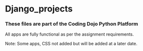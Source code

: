 # Django_projects
<h3>These files are part of the Coding Dojo Python Platform</h3>
<p>All apps are fully functional as per the assignment requirements.<p>
<p>Note: Some apps, CSS not added but will be added at a later date.<p>
